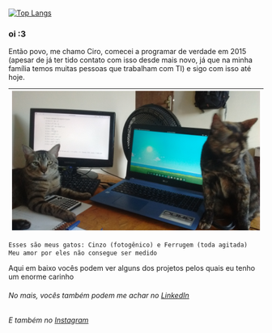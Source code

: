 <!--
**ciroDourado/ciroDourado** is a ✨ _special_ ✨ repository because its `README.md` (this file) appears on your GitHub profile.

Here are some ideas to get you started: thanks github :3 
If you came here and now is reading this stuff, you are rewarded with some secret info about me

- 🔭 I’m currently working on ... help me to change this
- 🌱 I’m currently learning: Rust and C#, and I pretend to get proficiency on both. These two are long-term investiments of mine.
- 👯 I’m looking to collaborate on ...
- 🤔 I’m looking for help with: getting a job, so I can spoil my cats <3
- 💬 Ask me about: the first thing that comes into your head, I like spontaneous people
- 📫 How to reach me: give me food. Oh, you meant contact. ciro.brz@gmail.com
- 😄 Pronouns: ...
- ⚡ Fun fact: I'm already a joke
-->

#
[![Top Langs](https://github-readme-stats.vercel.app/api/top-langs/?username=ciroDourado&layout=compact&hide_title=true)](https://github.com/anuraghazra/github-readme-stats)

### oi :3

Então povo, me chamo Ciro, comecei a programar de verdade em 2015 (apesar de já ter tido contato com isso desde mais novo, já que na minha família temos muitas pessoas que trabalham com TI) e sigo com isso até hoje.

| ![](https://github.com/ciroDourado/ciroDourado/blob/main/images/meus_amores.jpg) |
|----------------------------------------------------------------------------------|
```
Esses são meus gatos: Cinzo (fotogênico) e Ferrugem (toda agitada)
Meu amor por eles não consegue ser medido
```

Aqui em baixo vocês podem ver alguns dos projetos pelos quais eu tenho um enorme carinho

###### No mais, vocês também podem me achar no [LinkedIn](https://www.linkedin.com/in/ciro-96/) <br>
###### E também no [Instagram](https://www.instagram.com/ciro.dourado/) <br>
